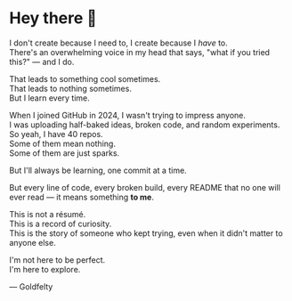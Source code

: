 # Hey there 👋

I don't create because I need to, I create because I *have* to.  
There's an overwhelming voice in my head that says, "what if you tried this?" — and I do.  

That leads to something cool sometimes.  
That leads to nothing sometimes.  
But I learn every time.  

When I joined GitHub in 2024, I wasn't trying to impress anyone.  
I was uploading half-baked ideas, broken code, and random experiments.  
So yeah, I have 40 repos.  
Some of them mean nothing.  
Some of them are just sparks.

But I'll always be learning, one commit at a time.

But every line of code, every broken build, every README that no one will ever read — it means something **to me**.

This is not a résumé.  
This is a record of curiosity.  
This is the story of someone who kept trying, even when it didn't matter to anyone else.  

I'm not here to be perfect.  
I'm here to explore.

— Goldfelty
